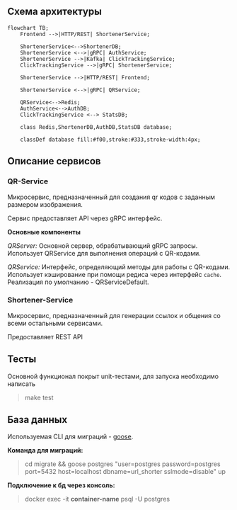 ## Схема архитектуры

```mermaid
flowchart TB;
    Frontend -->|HTTP/REST| ShortenerService;

    ShortenerService<-->ShortenerDB;
    ShortenerService <-->|gRPC| AuthService;
    ShortenerService -->|Kafka| ClickTrackingService;
    ClickTrackingService -->|gRPC| ShortenerService;
    
    ShortenerService -->|HTTP/REST| Frontend;
    
    ShortenerService <-->|gRPC| QRService;

    QRService<-->Redis;
    AuthService<-->AuthDB;
    ClickTrackingService <--> StatsDB;
    
    class Redis,ShortenerDB,AuthDB,StatsDB database;
    
    classDef database fill:#f00,stroke:#333,stroke-width:4px;
```

## Описание сервисов

### QR-Service

Микросервис, предназначенный для создания qr кодов с заданным размером изображения.

Сервис предоставляет API через gRPC интерфейс.

**Основные компоненты**

*QRServer:* Основной сервер, обрабатывающий gRPC запросы.  
Использует QRService для выполнения операций с QR-кодами.

*QRService:* Интерфейс, определяющий методы для работы с QR-кодами.  
Использует кэширование при помощи редиса через интерфейс `cache`.  
Реализация по умолчанию - QRServiceDefault.


### Shortener-Service

Микросервис, предназначенный для генерации ссылок и общения со всеми остальными сервисами.

Предоставляет REST API



## Тесты

Основной функционал покрыт unit-тестами, для запуска необходимо написать

> make test

## База данных

Используемая CLI для миграций - [goose](https://github.com/pressly/goose).

**Команда для миграций:**
> cd migrate && goose postgres "user=postgres password=postgres port=5432 host=localhost dbname=url_shorter sslmode=disable" up

**Подключение к бд через консоль:**
> docker exec -it **container-name** psql -U postgres
